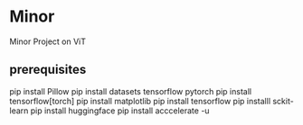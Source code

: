 # Minor #
Minor Project on ViT

## prerequisites ##

pip install Pillow
pip install datasets tensorflow pytorch
pip install tensorflow[torch]
pip install matplotlib
pip install tensorflow
pip installl sckit-learn
pip install huggingface
pip install acccelerate -u
